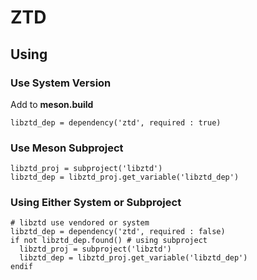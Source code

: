 # ZTD

## Using

### Use System Version

Add to **meson.build**

```meson
libztd_dep = dependency('ztd', required : true)
```

### Use Meson Subproject

```meson
libztd_proj = subproject('libztd')
libztd_dep = libztd_proj.get_variable('libztd_dep')
```

### Using Either System or Subproject

```meson
# libztd use vendored or system
libztd_dep = dependency('ztd', required : false)
if not libztd_dep.found() # using subproject
  libztd_proj = subproject('libztd')
  libztd_dep = libztd_proj.get_variable('libztd_dep')
endif
```
